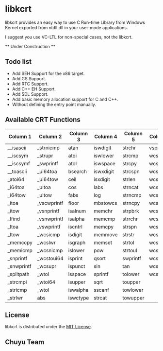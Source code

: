 ﻿# libkcrt

libkcrt provides an easy way to use C Run-time Library from Windows Kernel 
exported from ntdll.dll in your user-mode applications.

I suggest you use VC-LTL for non-special cases, not the libkcrt.

** Under Construction **

## Todo list

- Add SEH Support for the x86 target.
- Add GS Support.
- Add RTC Support.
- Add C++ EH Support.
- Add SDL Support.
- Add basic memory allocation support for C and C++.
- Without defining the entry point manually.

## Available CRT Functions

| Column 1   | Column 2    | Column 3 | Column 4  | Column 5 | Column 6 |
|------------|-------------|----------|-----------|----------|----------|
| __isascii  | _strnicmp   | atan     | iswdigit  | strchr   | vsprintf |
| __iscsym   | _strupr     | atoi     | iswlower  | strcmp   | wcscat   |
| __iscsymf  | _swprintf   | atol     | iswspace  | strcpy   | wcschr   |
| __toascii  | _ui64toa    | bsearch  | iswxdigit | strcspn  | wcscmp   |
| _atoi64    | _ui64tow    | ceil     | isxdigit  | strlen   | wcscpy   |
| _i64toa    | _ultoa      | cos      | labs      | strncat  | wcscspn  |
| _i64tow    | _ultow      | fabs     | log       | strncmp  | wcslen   |
| _itoa      | _vscwprintf | floor    | mbstowcs  | strncpy  | wcsncat  |
| _itow      | _vsnprintf  | isalnum  | memchr    | strpbrk  | wcsncmp  |
| _lfind     | _vsnwprintf | isalpha  | memcmp    | strrchr  | wcsncpy  |
| _ltoa      | _vswprintf  | iscntrl  | memcpy    | strspn   | wcspbrk  |
| _ltow      | _wcsicmp    | isdigit  | memmove   | strstr   | wcsrchr  |
| _memccpy   | _wcslwr     | isgraph  | memset    | strtol   | wcsspn   |
| _memicmp   | _wcsnicmp   | islower  | pow       | strtoul  | wcsstr   |
| _snprintf  | _wcstoui64  | isprint  | qsort     | swprintf | wcstol   |
| _snwprintf | _wcsupr     | ispunct  | sin       | tan      | wcstombs |
| _splitpath | _wtoi       | isspace  | sprintf   | tolower  | wcstoul  |
| _strcmpi   | _wtoi64     | isupper  | sqrt      | toupper  |          |
| _stricmp   | _wtol       | iswalpha | sscanf    | towlower |          |
| _strlwr    | abs         | iswctype | strcat    | towupper |          |

## License

libkcrt is distributed under the [MIT License](LICENSE).

## Chuyu Team
